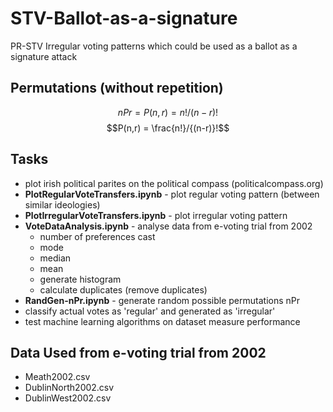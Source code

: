 # STV-Ballot-as-a-signature
PR-STV Irregular voting patterns which could be used as a ballot as a signature attack
## Permutations (without repetition)
$$nPr = P(n,r) = n!/(n-r)!$$
$$P(n,r) = \frac{n!}/{(n-r)}!$$
## Tasks
- plot irish political parites on the political compass (politicalcompass.org)
- **PlotRegularVoteTransfers.ipynb** - plot regular voting pattern (between similar ideologies)
- **PlotIrregularVoteTransfers.ipynb** - plot irregular voting pattern
- **VoteDataAnalysis.ipynb** - analyse data from e-voting trial from 2002
  - number of preferences cast
  - mode
  - median
  - mean
  - generate histogram
  - calculate duplicates (remove duplicates)
- **RandGen-nPr.ipynb** - generate random possible permutations nPr
- classify actual votes as 'regular' and generated as 'irregular'
- test machine learning algorithms on dataset measure performance 

## Data Used from e-voting trial from 2002
- Meath2002.csv
- DublinNorth2002.csv
- DublinWest2002.csv
